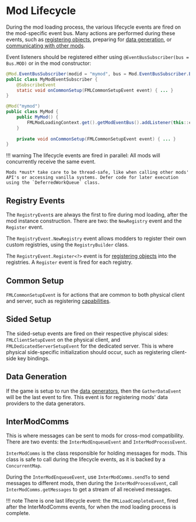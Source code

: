 Mod Lifecycle
==============

During the mod loading process, the various lifecycle events are fired on the mod-specific event bus. Many actions are performed during these events, such as [registering objects][registering], preparing for [data generation][datagen], or [communicating with other mods][imc].

Event listeners should be registered either using `@EventBusSubscriber(bus = Bus.MOD)` or in the mod constructor:

```Java
@Mod.EventBusSubscriber(modid = "mymod", bus = Mod.EventBusSubscriber.Bus.MOD)
public class MyModEventSubscriber {
    @SubscribeEvent
    static void onCommonSetup(FMLCommonSetupEvent event) { ... }
}

@Mod("mymod")
public class MyMod {
    public MyMod() {
        FMLModLoadingContext.get().getModEventBus().addListener(this::commonSetup);
    } 
  
    private void onCommonSetup(FMLCommonSetupEvent event) { ... }
}
```

!!! warning
    The lifecycle events are fired in parallel: All mods will concurrently receive the same event.
    
    Mods *must* take care to be thread-safe, like when calling other mods' API's or accessing vanilla systems. Defer code for later execution using the `DeferredWorkQueue` class.

Registry Events
---------------

The `RegistryEvent`s are always the first to fire during mod loading, after the mod instance construction. There are two: the `NewRegistry` event and the `Register` event.

The `RegistryEvent.NewRegistry` event allows modders to register their own custom registries, using the `RegistryBuilder` class.

The `RegistryEvent.Register<?>` event is for [registering objects][registering] into the registries. A `Register` event is fired for each registry. 

Common Setup
------------

`FMLCommonSetupEvent` is for actions that are common to both physical client and server, such as registering [capabilities][capabilities].

Sided Setup
-----------

The sided-setup events are fired on their respective phyiscal sides: `FMLClientSetupEvent` on the physical client, and `FMLDedicatedServerSetupEvent` for the dedicated server. This is where physical side-specific initialization should occur, such as registering client-side key bindings.

Data Generation
---------------

If the game is setup to run the [data generators][datagen], then the `GatherDataEvent` will be the last event to fire. This event is for registering mods' data providers to the data generators.

InterModComms
-------------

This is where messages can be sent to mods for cross-mod compatibility. There are two events: the `InterModEnqueueEvent` and `InterModProcessEvent`.

`InterModComms` is the class responsible for holding messages for mods. This class is safe to call during the lifecycle events, as it is backed by a `ConcurrentMap`.

During the `InterModEnqueueEvent`, use `InterModComms.sendTo` to send messages to different mods, then during the `InterModProcessEvent`, call `InterModComms.getMessages` to get a stream of all received messages.

!!! note
    There is one last lifecycle event: the `FMLLoadCompleteEvent`, fired after the InterModComms events, for when the mod loading process is complete.

[registering]: registries.md#methods-for-registering
[capabilities]: ../datastorage/capabilities.md
[datagen]: ../datagen/intro.md
[imc]: lifecycle.md#intermodcomms
